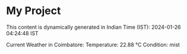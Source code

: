 # My Project

This content is dynamically generated in Indian Time (IST): 2024-01-26 04:24:48 IST


Current Weather in Coimbatore:
Temperature: 22.88 °C
Condition: mist
